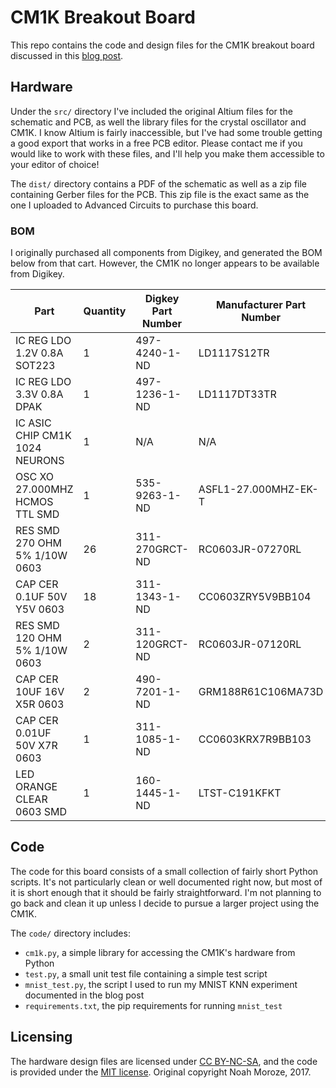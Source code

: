 # CM1K Breakout Board
This repo contains the code and design files for the CM1K breakout board discussed in this [blog post](https://medium.com/@noahmoroze/experiments-with-the-cm1k-neural-net-chip-32b2d5ca723b).

## Hardware
Under the `src/` directory I've included the original Altium files for the schematic and PCB, as well the library files for the crystal oscillator and CM1K. I know Altium is fairly inaccessible, but I've had some trouble getting a good export that works in a free PCB editor. Please contact me if you would like to work with these files, and I'll help you make them accessible to your editor of choice!

The `dist/` directory contains a PDF of the schematic as well as a zip file containing Gerber files for the PCB. This zip file is the exact same as the one I uploaded to Advanced Circuits to purchase this board. 

### BOM
I originally purchased all components from Digikey, and generated the BOM below from that cart. However, the CM1K no longer appears to be available from Digikey. 

| Part                               | Quantity | Digkey Part Number | Manufacturer Part Number |
|------------------------------------|----------|--------------------|--------------------------|
| IC REG LDO 1.2V 0.8A SOT223        | 1        | 497-4240-1-ND      | LD1117S12TR              |
| IC REG LDO 3.3V 0.8A DPAK          | 1        | 497-1236-1-ND      | LD1117DT33TR             |
| IC ASIC CHIP CM1K 1024 NEURONS     | 1        | N/A                | N/A                      |
| OSC XO 27.000MHZ HCMOS TTL SMD     | 1        | 535-9263-1-ND      | ASFL1-27.000MHZ-EK-T     |
| RES SMD 270 OHM 5% 1/10W 0603      | 26       | 311-270GRCT-ND     | RC0603JR-07270RL         |
| CAP CER 0.1UF 50V Y5V 0603         | 18       | 311-1343-1-ND      | CC0603ZRY5V9BB104        |
| RES SMD 120 OHM 5% 1/10W 0603      | 2        | 311-120GRCT-ND     | RC0603JR-07120RL         |
| CAP CER 10UF 16V X5R 0603          | 2        | 490-7201-1-ND      | GRM188R61C106MA73D       |
| CAP CER 0.01UF 50V X7R 0603        | 1        | 311-1085-1-ND      | CC0603KRX7R9BB103        |
| LED ORANGE CLEAR 0603 SMD          | 1        | 160-1445-1-ND      | LTST-C191KFKT            |


## Code
The code for this board consists of a small collection of fairly short Python scripts. It's not particularly clean or well documented right now, but most of it is short enough that it should be fairly straightforward. I'm not planning to go back and clean it up unless I decide to pursue a larger project using the CM1K. 

The `code/` directory includes:
- `cm1k.py`, a simple library for accessing the CM1K's hardware from Python 
- `test.py`, a small unit test file containing a simple test script 
- `mnist_test.py`, the script I used to run my MNIST KNN experiment documented in the blog post
- `requirements.txt`, the pip requirements for running `mnist_test`

## Licensing
The hardware design files are licensed under [CC BY-NC-SA](https://creativecommons.org/licenses/by-nc-sa/4.0/), and the code is provided under the [MIT license](https://opensource.org/licenses/MIT). Original copyright Noah Moroze, 2017.  
